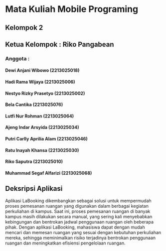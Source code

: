 # Mata Kuliah Mobile Programing 

## Kelompok 2
## Ketua Kelompok : Riko Pangabean 
### Anggota :
#### Dewi Anjani Wibowo		    (2213025018)
#### Hadi Rama Wijaya		    (2213025006)
#### Nestyo Rizky Prasetyo	    (2213025002)
#### Bela Cantika			    (2213025076)
#### Lutfi Nur Rohman		    (2213025064)
#### Ajeng Indar Arsyida		(2213025034)
#### Putri Carlly Aprilia Alam  (2213025046)
#### Ratu Inayah Khansa		    (2213025030)
#### Riko Saputra			    (2213025010)
#### Muhammad Segaf Alfarizi 	(2213025068)

## Deksripsi Aplikasi

Aplikasi LaBooking dikembangkan sebagai solusi untuk mempermudah proses pemesanan ruangan yang digunakan dalam berbagai kegiatan perkuliahan di kampus. Saat ini, proses pemesanan ruangan di banyak kampus masih dilakukan secara manual, yang sering kali menyebabkan kebingungan dan bentrokan jadwal penggunaan ruangan oleh beberapa pihak. Dengan aplikasi LaBooking, mahasiswa dapat dengan mudah mencari dan memesan ruangan yang sesuai dengan kebutuhan perkuliahan mereka, sehingga meminimalkan risiko terjadinya bentrokan penggunaan ruangan dan meningkatkan efisiensi pengelolaan ruangan.